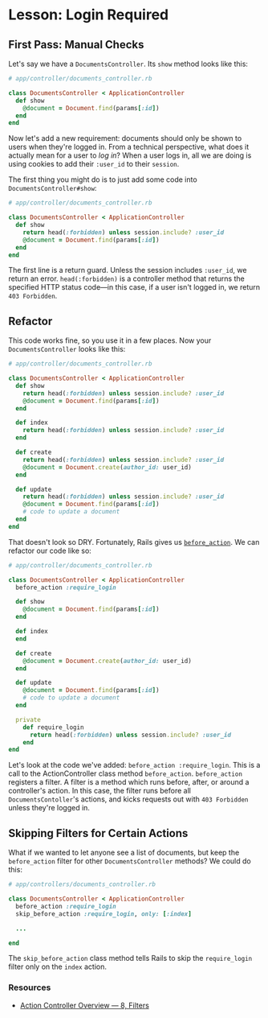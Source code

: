 # Lesson: Login Required

## First Pass: Manual Checks

Let's say we have a `DocumentsController`. Its `show` method looks like this:

```ruby
# app/controller/documents_controller.rb

class DocumentsController < ApplicationController
  def show
    @document = Document.find(params[:id])
  end
end
```

Now let's add a new requirement: documents should only be shown to users when they're logged in. From a technical perspective, what does it actually mean for a user to _log in_? When a user logs in, all we are doing is using cookies to add their `:user_id` to their `session`.

The first thing you might do is to just add some code into `DocumentsController#show`:

```ruby
# app/controller/documents_controller.rb

class DocumentsController < ApplicationController
  def show
    return head(:forbidden) unless session.include? :user_id
    @document = Document.find(params[:id])
  end
end
```

The first line is a return guard. Unless the session includes `:user_id`, we return an error. `head(:forbidden)` is a controller method that returns the specified HTTP status code—in this case, if a user isn't logged in, we return `403 Forbidden`.

## Refactor

This code works fine, so you use it in a few places. Now your `DocumentsController` looks like this:

```ruby
# app/controller/documents_controller.rb

class DocumentsController < ApplicationController
  def show
    return head(:forbidden) unless session.include? :user_id
    @document = Document.find(params[:id])
  end

  def index
    return head(:forbidden) unless session.include? :user_id
  end

  def create
    return head(:forbidden) unless session.include? :user_id
    @document = Document.create(author_id: user_id)
  end

  def update
    return head(:forbidden) unless session.include? :user_id
    @document = Document.find(params[:id])
    # code to update a document
  end
end
```

That doesn't look so DRY. Fortunately, Rails gives us [`before_action`](http://guides.rubyonrails.org/action_controller_overview.html#filters). We can refactor our code like so:

```ruby
# app/controller/documents_controller.rb

class DocumentsController < ApplicationController
  before_action :require_login

  def show
    @document = Document.find(params[:id])
  end

  def index
  end

  def create
    @document = Document.create(author_id: user_id)
  end

  def update
    @document = Document.find(params[:id])
    # code to update a document
  end

  private
    def require_login
      return head(:forbidden) unless session.include? :user_id
    end
end
```

Let's look at the code we've added: `before_action :require_login`. This is a call to the ActionController class method `before_action`. `before_action` registers a filter. A filter is a method which runs before, after, or around a controller's action. In this case, the filter runs before all `DocumentsContoller`'s actions, and kicks requests out with `403 Forbidden` unless they're logged in.

## Skipping Filters for Certain Actions

What if we wanted to let anyone see a list of documents, but keep the `before_action` filter for other `DocumentsController` methods? We could do this:

```ruby
# app/controllers/documents_controller.rb

class DocumentsController < ApplicationController
  before_action :require_login
  skip_before_action :require_login, only: [:index]

  ...

end
```

The `skip_before_action` class method tells Rails to skip the `require_login` filter only on the `index` action.

### Resources

- [Action Controller Overview — 8, Filters](http://guides.rubyonrails.org/action_controller_overview.html#filters)
